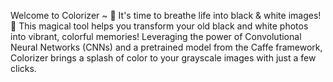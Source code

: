 Welcome to Colorizer ~
🌈 It's time to breathe life into black & white images! 🎨
This magical tool helps you transform your old black and white photos into vibrant, colorful memories! Leveraging the power of Convolutional Neural Networks (CNNs) and a pretrained model from the Caffe framework, Colorizer brings a splash of color to your grayscale images with just a few clicks.

